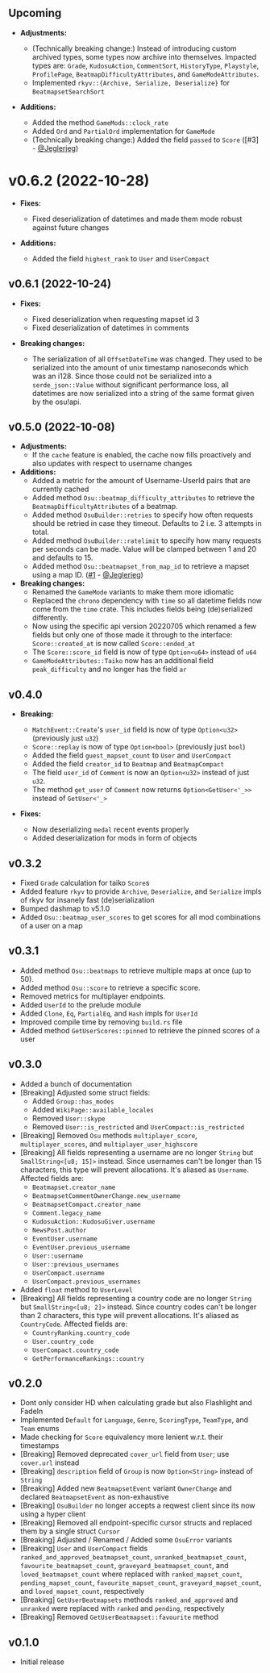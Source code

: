 ## Upcoming

- __Adjustments:__
  - (Technically breaking change:) Instead of introducing custom archived types, some types now archive into themselves.
    Impacted types are: `Grade`, `KudosuAction`, `CommentSort`, `HistoryType`, `Playstyle`, `ProfilePage`, `BeatmapDifficultyAttributes`, and `GameModeAttributes`.
  - Implemented `rkyv::{Archive, Serialize, Deserialize}` for `BeatmapsetSearchSort`

- __Additions:__
  - Added the method `GameMods::clock_rate`
  - Added `Ord` and `PartialOrd` implementation for `GameMode`
  - (Technically breaking change:) Added the field `passed` to `Score` ([#3] - [@Jeglerjeg])

# v0.6.2 (2022-10-28)

- __Fixes:__
  - Fixed deserialization of datetimes and made them mode robust against future changes

- __Additions:__
  - Added the field `highest_rank` to `User` and `UserCompact`

## v0.6.1 (2022-10-24)

- __Fixes:__
  - Fixed deserialization when requesting mapset id 3
  - Fixed deserialization of datetimes in comments

- __Breaking changes:__
  - The serialization of all `OffsetDateTime` was changed. They used to be serialized into the amount of unix timestamp nanoseconds which was an i128. Since those could not be serialized into a `serde_json::Value` without significant performance loss, all datetimes are now serialized into a string of the same format given by the osu!api.

## v0.5.0 (2022-10-08)

- __Adjustments:__
  - If the `cache` feature is enabled, the cache now fills proactively and also updates with respect to username changes
- __Additions:__
  - Added a metric for the amount of Username-UserId pairs that are currently cached
  - Added method `Osu::beatmap_difficulty_attributes` to retrieve the `BeatmapDifficultyAttributes` of a beatmap.
  - Added method `OsuBuilder::retries` to specify how often requests should be retried in case they timeout. Defaults to 2 i.e. 3 attempts in total.
  - Added method `OsuBuilder::ratelimit` to specify how many requests per seconds can be made. Value will be clamped between 1 and 20 and defaults to 15.
  - Added method `Osu::beatmapset_from_map_id` to retrieve a mapset using a map ID. ([#1] - [@Jeglerjeg])
- __Breaking changes:__
  - Renamed the `GameMode` variants to make them more idiomatic
  - Replaced the `chrono` dependency with `time` so all datetime fields now come from the `time` crate. This includes fields being (de)serialized differently.
  - Now using the specific api version 20220705 which renamed a few fields but only one of those made it through to the interface: `Score::created_at` is now called `Score::ended_at`
  - The `Score::score_id` field is now of type `Option<u64>` instead of `u64`
  - `GameModeAttributes::Taiko` now has an additional field `peak_difficulty` and no longer has the field `ar`

## v0.4.0

- __Breaking:__
  - `MatchEvent::Create`'s `user_id` field is now of type `Option<u32>` (previously just `u32`)
  - `Score::replay` is now of type `Option<bool>` (previously just `bool`)
  - Added the field `guest_mapset_count` to `User` and `UserCompact`
  - Added the field `creator_id` to `Beatmap` and `BeatmapCompact`
  - The field `user_id` of `Comment` is now an `Option<u32>` instead of just `u32`.
  - The method `get_user` of `Comment` now returns `Option<GetUser<'_>>` instead of `GetUser<'_>`

- __Fixes:__
  - Now deserializing `medal` recent events properly
  - Added deserialization for mods in form of objects

## v0.3.2

- Fixed `Grade` calculation for taiko `Score`s
- Added feature `rkyv` to provide `Archive`, `Deserialize`, and `Serialize` impls of rkyv for insanely fast (de)serialization
- Bumped dashmap to v5.1.0
- Added `Osu::beatmap_user_scores` to get scores for all mod combinations of a user on a map

## v0.3.1

- Added method `Osu::beatmaps` to retrieve multiple maps at once (up to 50).
- Added method `Osu::score` to retrieve a specific score.
- Removed metrics for multiplayer endpoints.
- Added `UserId` to the prelude module
- Added `Clone`, `Eq`, `PartialEq`, and `Hash` impls for `UserId`
- Improved compile time by removing `build.rs` file
- Added method `GetUserScores::pinned` to retrieve the pinned scores of a user

## v0.3.0

- Added a bunch of documentation
- [Breaking] Adjusted some struct fields:
  - Added `Group::has_modes`
  - Added `WikiPage::available_locales`
  - Removed `User::skype`
  - Removed `User::is_restricted` and `UserCompact::is_restricted`
- [Breaking] Removed `Osu` methods `multiplayer_score`, `multiplayer_scores`, and `multiplayer_user_highscore`
- [Breaking] All fields representing a username are no longer `String` but `SmallString<[u8; 15]>` instead.
    Since usernames can't be longer than 15 characters, this type will prevent allocations. It's aliased as `Username`.
    Affected fields are:
  - `Beatmapset.creator_name`
  - `BeatmapsetCommentOwnerChange.new_username`
  - `BeatmapsetCompact.creator_name`
  - `Comment.legacy_name`
  - `KudosuAction::KudosuGiver.username`
  - `NewsPost.author`
  - `EventUser.username`
  - `EventUser.previous_username`
  - `User::username`
  - `User::previous_usernames`
  - `UserCompact.username`
  - `UserCompact.previous_usernames`
- Added `float` method to `UserLevel`
- [Breaking] All fields representing a country code are no longer `String` but `SmallString<[u8; 2]>` instead.
    Since country codes can't be longer than 2 characters, this type will prevent allocations. It's aliased as `CountryCode`.
    Affected fields are:
  - `CountryRanking.country_code`
  - `User.country_code`
  - `UserCompact.country_code`
  - `GetPerformanceRankings::country`

## v0.2.0

- Dont only consider HD when calculating grade but also Flashlight and FadeIn
- Implemented `Default` for `Language`, `Genre`, `ScoringType`, `TeamType`, and `Team` enums
- Made checking for `Score` equivalency more lenient w.r.t. their timestamps
- [Breaking] Removed deprecated `cover_url` field from `User`; use `cover.url` instead
- [Breaking] `description` field of `Group` is now `Option<String>` instead of `String`
- [Breaking] Added new `BeatmapsetEvent` variant `OwnerChange` and declared `BeatmapsetEvent` as non-exhaustive
- [Breaking] `OsuBuilder` no longer accepts a reqwest client since its now using a hyper client
- [Breaking] Removed all endpoint-specific cursor structs and replaced them by a single struct `Cursor`
- [Breaking] Adjusted / Renamed / Added some `OsuError` variants
- [Breaking] `User` and `UserCompact` fields `ranked_and_approved_beatmapset_count`, `unranked_beatmapset_count`, `favourite_beatmapset_count`, `graveyard_beatmapset_count`, and `loved_beatmapset_count` where replaced with `ranked_mapset_count`, `pending_mapset_count`, `favourite_mapset_count`, `graveyard_mapset_count`, and `loved_mapset_count`, respectively
- [Breaking] `GetUserBeatmapsets` methods `ranked_and_approved` and `unranked` were replaced with `ranked` and `pending`, respectively
- [Breaking] Removed `GetUserBeatmapset::favourite` method

## v0.1.0

- Initial release

[@Jeglerjeg]: https://github.com/Jeglerjeg

[#1]: https://github.com/MaxOhn/rosu-v2/pull/1
[#2]: https://github.com/MaxOhn/rosu-v2/pull/3